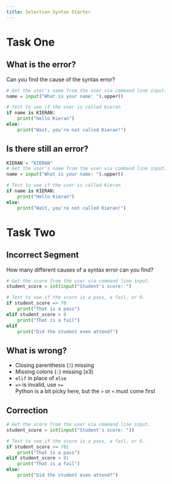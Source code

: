 ```yaml
---
title: Selection Syntax Starter
---
```

 
# Task One

## What is the error?
Can you find the cause of the syntax error?
```python
# Get the user's name from the user via command line input.
name = input("What is your name: ").upper()

# Test to see if the user is called Kieran
if name is KIERAN:
    print("Hello Kieran")
else:
    print("Wait, you're not called Kieran!")
```

## Is there still an error?
```python
KIERAN = "KIERAN"
# Get the user's name from the user via command line input.
name = input("What is your name: ").upper()

# Test to see if the user is called Kieran
if name is KIERAN:
    print("Hello Kieran")
else:
    print("Wait, you're not called Kieran!")
```

# Task Two
## Incorrect Segment
How many different causes of a syntax error can you find?
```python
# Get the score from the user via command line input.
student_score = int(input("Student's score: ")

# Test to see if the score is a pass, a fail, or 0.
if student_score => 70
    print("That is a pass")
elif student_score > 0
    print("That is a fail")
elif
    print("Did the student even attend?")
```

## What is wrong?
- Closing parenthesis (`)`) missing
- Missing colons (`:`) missing (x3)
- `elif` in place of `else`
- `=>` is invalid, use `>=`  
    Python is a bit picky here, but the `>` or `<` must come first

## Correction
```python
# Get the score from the user via command line input.
student_score = int(input("Student's score: "))

# Test to see if the score is a pass, a fail, or 0.
if student_score >= 70:
    print("That is a pass")
elif student_score > 0:
    print("That is a fail")
else:
    print("Did the student even attend?")
```
 